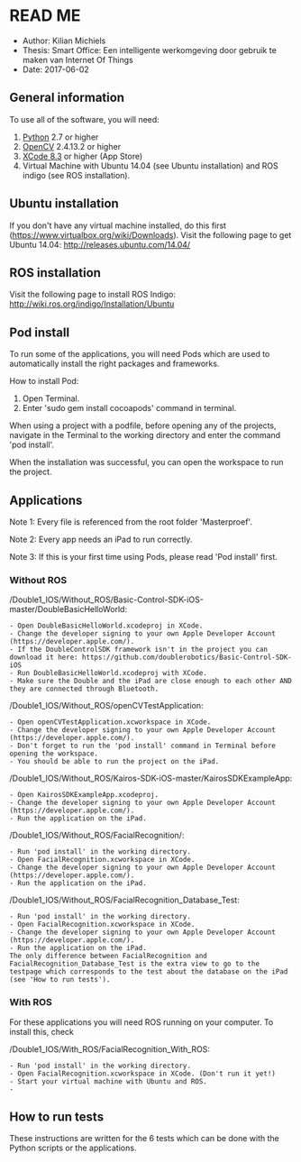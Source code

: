# READ ME

- Author: Kilian Michiels
- Thesis: Smart Office: Een intelligente werkomgeving door gebruik te maken van Internet Of Things
- Date: 2017-06-02

## General information
To use all of the software, you will need:

1. [Python](https://www.python.org/) 2.7 or higher
2. [OpenCV](http://opencv.org/) 2.4.13.2 or higher
3. [XCode 8.3](https://developer.apple.com/download/) or higher (App Store)
4. Virtual Machine with Ubuntu 14.04 (see Ubuntu installation) and ROS indigo (see ROS installation).

## Ubuntu installation
If you don't have any virtual machine installed, do this first (https://www.virtualbox.org/wiki/Downloads).
Visit the following page to get Ubuntu 14.04: http://releases.ubuntu.com/14.04/

## ROS installation
Visit the following page to install ROS Indigo: http://wiki.ros.org/indigo/Installation/Ubuntu

## Pod install
To run some of the applications, you will need Pods which are used to automatically install the right packages and frameworks.

How to install Pod:

1. Open Terminal.
2. Enter 'sudo gem install cocoapods' command in terminal.

When using a project with a podfile, before opening any of the projects, navigate in the Terminal to the working directory and enter the command 'pod install'.

When the installation was successful, you can open the workspace to run the project.

## Applications
Note 1: Every file is referenced from the root folder 'Masterproef'.

Note 2: Every app needs an iPad to run correctly.

Note 3: If this is your first time using Pods, please read 'Pod install' first.

### Without ROS
/Double1_IOS/Without_ROS/Basic-Control-SDK-iOS-master/DoubleBasicHelloWorld:

    - Open DoubleBasicHelloWorld.xcodeproj in XCode.
    - Change the developer signing to your own Apple Developer Account (https://developer.apple.com/).
    - If the DoubleControlSDK framework isn't in the project you can download it here: https://github.com/doublerobotics/Basic-Control-SDK-iOS
    - Run DoubleBasicHelloWorld.xcodeproj with XCode.
    - Make sure the Double and the iPad are close enough to each other AND they are connected through Bluetooth.

 /Double1_IOS/Without_ROS/openCVTestApplication:
 
    - Open openCVTestApplication.xcworkspace in XCode.
    - Change the developer signing to your own Apple Developer Account (https://developer.apple.com/).
    - Don't forget to run the 'pod install' command in Terminal before opening the workspace.
    - You should be able to run the project on the iPad.

/Double1_IOS/Without_ROS/Kairos-SDK-iOS-master/KairosSDKExampleApp:

    - Open KairosSDKExampleApp.xcodeproj.
    - Change the developer signing to your own Apple Developer Account (https://developer.apple.com/).
    - Run the application on the iPad.

/Double1_IOS/Without_ROS/FacialRecognition/:

    - Run 'pod install' in the working directory.
    - Open FacialRecognition.xcworkspace in XCode.
    - Change the developer signing to your own Apple Developer Account (https://developer.apple.com/).
    - Run the application on the iPad.

/Double1_IOS/Without_ROS/FacialRecognition_Database_Test:

    - Run 'pod install' in the working directory.
    - Open FacialRecognition.xcworkspace in XCode.
    - Change the developer signing to your own Apple Developer Account (https://developer.apple.com/).
    - Run the application on the iPad.
    The only difference between FacialRecognition and FacialRecognition_Database_Test is the extra view to go to the testpage which corresponds to the test about the database on the iPad (see 'How to run tests').

### With ROS
For these applications you will need ROS running on your computer. To install this, check

/Double1_IOS/With_ROS/FacialRecognition_With_ROS:

    - Run 'pod install' in the working directory.
    - Open FacialRecognition.xcworkspace in XCode. (Don't run it yet!)
    - Start your virtual machine with Ubuntu and ROS.
    - 



## How to run tests
These instructions are written for the 6 tests which can be done with the Python scripts or the applications.
